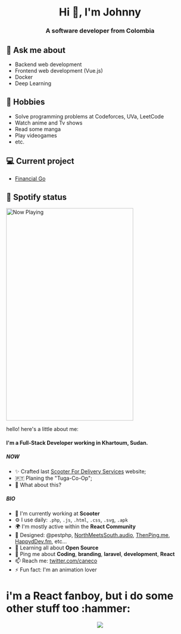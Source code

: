 <h1 align="center">Hi 👋, I'm Johnny</h1>
<h3 align="center">A software developer from Colombia</h3>

## 💬 Ask me about
- Backend web development
- Frontend web development (Vue.js)
- Docker
- Deep Learning

## 📅 Hobbies
- Solve programming problems at Codeforces, UVa, LeetCode
- Watch anime and Tv shows
- Read some manga
- Play videogames
- etc.

## 💻 Current project
- [Financial Go](https://github.com/Jvillegasd/FinancialGo)

## 🎵 Spotify status

<a href="https://jvillegasd-spotify.vercel.app/api/song/?opened">
  <img src="https://jvillegasd-spotify.vercel.app/api/song" width="341" height="571" alt="Now Playing">
</a>

<!-- <div id = "some_issues">
  <p>It is a little list of problems you can face while implementing this kind of stuff</p>
  <ul id = "problem_list">
    <li>
      Github tend to cache anonymized URL, so you should visit this link if you have problem with image cache.
      https://docs.github.com/es/github/authenticating-to-github/about-anonymized-image-urls
    </li>
    <li>
      When you wrap your HTML in SVG/foreignObject maybe nothing show up. You can solve this issue visiting this link.
      https://stackoverflow.com/questions/13848039/svg-foreignobject-contents-do-not-display-unless-plain-text
    </li>
  </ul>
</div> -->




hello! here's a little about me:

<p></p>

#### I'm a Full-Stack Developer working in Khartoum, Sudan.

##### NOW

- ✨ Crafted last [Scooter For Delivery Services](https://scootersd.com) website;
- 🇵🇹 Planing the "Tuga-Co-Op";
- 🍑 What about this?

##### BIO

- 🏢 I'm currently working at **Scooter**
- ⚙️ I use daily: `.php`, `.js`, `.html`, `.css`, `.svg`, `.apk`
- 🌍 I'm mostly active within the **React Community**
- 💅 Designed: @pestphp, [NorthMeetsSouth.audio](https://www.northmeetssouth.audio), [ThenPing.me](https://thenping.me), [HappydDev.fm](https://www.happydev.fm), etc…
- 🌱 Learning all about **Open Source**
- 💬 Ping me about **Coding**, **branding**, **laravel**, **development**, **React**
- 📫 Reach me: [twitter.com/caneco](https://twitter.com/caneco)
- ⚡️ Fun fact: I'm an animation lover


<h1>
  i'm a React fanboy, but i do some other stuff too :hammer:
</h1>

<p align="center">
  <img src="https://andyruwruw.vercel.app/api/skills">
</p>
